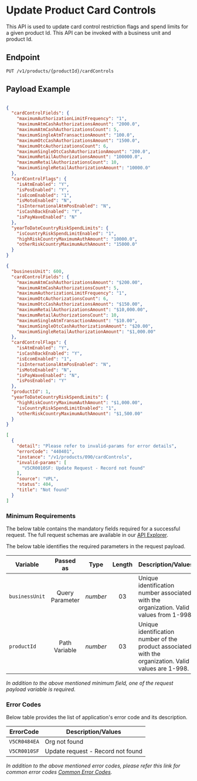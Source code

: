 # Update Product Card Controls

This API is used to update card control restriction flags and spend limits for a given product Id. This API can be invoked with a business unit and product Id.

## Endpoint

`PUT /v1/products/{productId}/cardControls`

## Payload Example

<!--
type: tab
titles: Request, Response, Error
-->

```json

{
  "cardControlFields": {
    "maximumAuthorizationLimitFrequency": "1",
    "maximumAtmCashAuthorizationsAmount": "2000.0",
    "maximumAtmCashAuthorizationsCount": 5,
    "maximumSingleAtmTransactionAmount": "100.0",
    "maximumOtcCashAuthorizationsAmount": "1500.0",
    "maximumOtcAuthorizationsCount": 6,
    "maximumSingleOtcCashAuthorizationAmount": "200.0",
    "maximumRetailAuthorizationsAmount": "100000.0",
    "maximumRetailAuthorizationsCount": 10,
    "maximumSingleRetailAuthorizationAmount": "10000.0"
  },
  "cardControlFlags": {
    "isAtmEnabled": "Y",
    "isPosEnabled": "Y",
    "isEcomEnabled": "1",
    "isMotoEnabled": "N",
    "isInternationalAtmPosEnabled": "N",
    "isCashBackEnabled": "Y",
    "isPayWaveEnabled": "N"
  },
  "yearToDateCountryRiskSpendLimits": {
    "isCountryRiskSpendLimitEnabled": "1",
    "highRiskCountryMaximumAuthAmount": "10000.0",
    "otherRiskCountryMaximumAuthAmount": "15000.0"
  }
}
```

<!--
type: tab
-->

```json
{
  "businessUnit": 600,
  "cardControlFields": {
    "maximumAtmCashAuthorizationsAmount": "$200.00",
    "maximumAtmCashAuthorizationsCount": 5,
    "maximumAuthorizationLimitFrequency": "1",
    "maximumOtcAuthorizationsCount": 6,
    "maximumOtcCashAuthorizationsAmount": "$150.00",
    "maximumRetailAuthorizationsAmount": "$10,000.00",
    "maximumRetailAuthorizationsCount": 10,
    "maximumSingleAtmTransactionAmount": "$10.00",
    "maximumSingleOtcCashAuthorizationAmount": "$20.00",
    "maximumSingleRetailAuthorizationAmount": "$1,000.00"
  },
  "cardControlFlags": {
    "isAtmEnabled": "Y",
    "isCashBackEnabled": "Y",
    "isEcomEnabled": "1",
    "isInternationalAtmPosEnabled": "N",
    "isMotoEnabled": "N",
    "isPayWaveEnabled": "N",
    "isPosEnabled": "Y"
  },
  "productId": 1,
  "yearToDateCountryRiskSpendLimits": {
    "highRiskCountryMaximumAuthAmount": "$1,000.00",
    "isCountryRiskSpendLimitEnabled": "1",
    "otherRiskCountryMaximumAuthAmount": "$1,500.00"
  }
}
```

<!--
type: tab
-->

```json
[
  {
    "detail": "Please refer to invalid-params for error details",
    "errorCode": "440401",
    "instance": "/v1/products/090/cardControls",
    "invalid-params": [
      "V5CR0010SF: Update Request - Record not found"
    ],
    "source": "VPL",
    "status": 404,
    "title": "Not found"
  }
]
```

<!-- type: tab-end -->

### Minimum Requirements

The below table contains the mandatory fields required for a successful request. The full request schemas are available in our [API Explorer](../api/?type=put&path=/v1/products/{productId}/cardControls).

The below table identifies the required parameters in the request payload.

| Variable | Passed as | Type | Length | Description/Values |
| -------- | :-------: | :--: | :------------: | ------------------ |
| `businessUnit` | Query Parameter | *number* | 03 | Unique identification number associated with the organization. Valid values from 1-998.|
| `productId` | Path Variable | *number* | 03 | Unique identification number of the product associated with the organization. Valid values are 1-998.|

*In addition to the above mentioned minimum field, one of the request payload variable is required.*

### Error Codes

Below table provides the list of application's error code and its description.

| ErrorCode |  Description/Values |
| --------  | ------------------ |
| `V5CR0484EA` | Org not found |
| `V5CR0010SF` | Update request - Record not found |

*In addition to the above mentioned error codes, please refer this link for common error codes [Common Error Codes](?path=docs/Common_Error_Code.md).*
